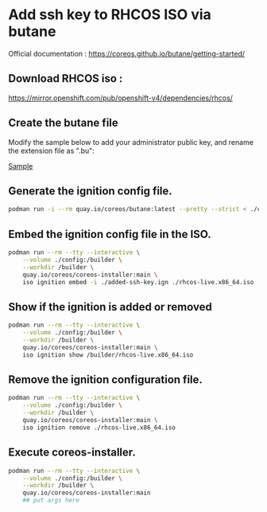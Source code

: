 # Add ssh key to RHCOS ISO via butane

Official documentation : https://coreos.github.io/butane/getting-started/

## Download RHCOS iso : 

https://mirror.openshift.com/pub/openshift-v4/dependencies/rhcos/

## Create the butane file

Modify the sample below to add your administrator public key, and rename the extension file as ".bu":

[Sample](/config/add-ssh-key.sample)

## Generate the ignition config file.
```bash
podman run -i --rm quay.io/coreos/butane:latest --pretty --strict < ./config/add-ssh-key.bu > ./config/added-ssh-key.ign
```

## Embed the ignition config file in the ISO.
```bash
podman run --rm --tty --interactive \
    --volume ./config:/builder \
    --workdir /builder \
    quay.io/coreos/coreos-installer:main \
    iso ignition embed -i ./added-ssh-key.ign ./rhcos-live.x86_64.iso
```

## Show if the ignition is added or removed
```bash
podman run --rm --tty --interactive \
    --volume ./config:/builder \
    --workdir /builder \
    quay.io/coreos/coreos-installer:main \
    iso ignition show /builder/rhcos-live.x86_64.iso
```

## Remove the ignition configuration file.
```bash
podman run --rm --tty --interactive \
    --volume ./config:/builder \
    --workdir /builder \
    quay.io/coreos/coreos-installer:main \
    iso ignition remove ./rhcos-live.x86_64.iso
```

## Execute coreos-installer.
```bash
podman run --rm --tty --interactive \
    --volume ./config:/builder \
    --workdir /builder \
    quay.io/coreos/coreos-installer:main
    ## put args here
```